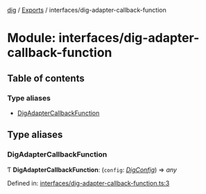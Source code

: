 [dig](../README.md) / [Exports](../modules.md) / interfaces/dig-adapter-callback-function

# Module: interfaces/dig-adapter-callback-function

## Table of contents

### Type aliases

- [DigAdapterCallbackFunction](interfaces_dig_adapter_callback_function.md#digadaptercallbackfunction)

## Type aliases

### DigAdapterCallbackFunction

Ƭ **DigAdapterCallbackFunction**: (`config`: [*DigConfig*](../interfaces/interfaces/dig-config.digconfig.md)) => *any*

Defined in: [interfaces/dig-adapter-callback-function.ts:3](https://github.com/dig-platform/dig-app/blob/df110311/projects/dig/src/lib/interfaces/dig-adapter-callback-function.ts#L3)
